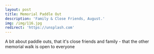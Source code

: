 ```yaml
---
layout: post
title: Memorial Paddle Out
description: 'Family & Close Friends, August.'
img: /img/116.jpg
redirect: 'https://unsplash.com'
---
```


A bit about paddle outs, that it's close friends and family - that the other memorial walk is open to everyone
